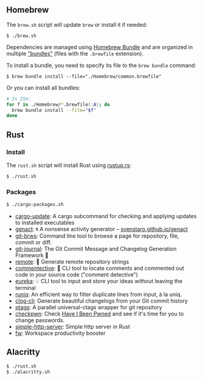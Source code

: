 Homebrew
--------

The `brew.sh` script will update `brew` or install it if needed:

```console
$ ./brew.sh
```

Dependencies are managed using [Homebrew Bundle][brew-bundle] and are organized in multiple ["bundles"](./Homebrew) (files with the `.brewfile` extension).

To install a bundle, you need to specify its file to the `brew bundle` command:

```console
$ brew bundle install --file="./Homebrew/common.brewfile"
```

Or you can install all bundles:

```zsh
# In ZSH:
for f in ./Homebrew/*.brewfile(:A); do
  brew bundle install --file="$f"
done
```

[brew-bundle]: https://github.com/Homebrew/homebrew-bundle

Rust
----

### Install

The `rust.sh` script will install Rust using [rustup.rs][]:

```sh
$ ./rust.sh
```

[rustup.rs]: https://rustup.rs/

### Packages

```sh
$ ./cargo-packages.sh
```

- [cargo-update][]: A cargo subcommand for checking and applying updates to installed executables
- [genact][]: 🌀 A nonsense activity generator – [svenstaro.github.io/genact](https://svenstaro.github.io/genact/)
- [git-brws][]: Command line tool to browse a page for repository, file, commit or diff.
- [git-journal][]: The Git Commit Message and Changelog Generation Framework 📖
- [remote][]: 📡 Generate remote repository strings
- [commentective][]: 🔮 CLI tool to locate comments and commented out code in your source code ("comment detective")
- [eureka][]: 💡 CLI tool to input and store your ideas without leaving the terminal
- [runiq][]: An efficient way to filter duplicate lines from input, à la uniq.
- [clog-cli][]: Generate beautiful changelogs from your Git commit history
- [ptags][]: A parallel universal-ctags wrapper for git repository
- [checkpwn][]: Check [Have I Been Pwned](https://haveibeenpwned.com/) and see if it's time for you to change passwords.
- [simple-http-server][]: Simple http server in Rust
- [fw][]: Workspace productivity booster

[cargo-update]: https://github.com/nabijaczleweli/cargo-update
[genact]: https://github.com/svenstaro/genact
[git-brws]: https://github.com/rhysd/git-brws
[git-journal]: https://github.com/saschagrunert/git-journal
[remote]: https://github.com/casey/remote
[commentective]: https://github.com/simeg/commentective
[eureka]: https://github.com/simeg/eureka
[runiq]: https://github.com/whitfin/runiq
[clog-cli]: https://github.com/clog-tool/clog-cli
[ptags]: https://github.com/dalance/ptags
[checkpwn]: https://github.com/brycx/checkpwn
[simple-http-server]: https://github.com/TheWaWaR/simple-http-server
[fw]: https://github.com/brocode/fw

Alacritty
---------

```sh
$ ./rust.sh
$ ./alacritty.sh
```

